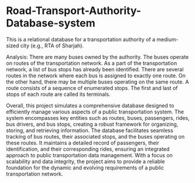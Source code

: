 # Road-Transport-Authority-Database-system

This is a relational database for a transportation authority of a medium-sized city (e.g., RTA of Sharjah).

Analysis:
There are many buses owned by the authority. The buses operate on routes of the transportation network. As a part of the transportation network, a list of bus stops has already been identified. There are several routes in the network where each bus is assigned to exactly one route. On the other hand, there may be multiple buses operating on the same route. A route consists of a sequence of enumerated stops. The first and last of stops of each route are called its terminals. 

Overall, this project simulates a comprehensive database designed to efficiently manage various aspects of a public transportation system. The system encompasses key entities such as routes, buses, passengers, rides, bus drivers, and bus stops, creating a robust framework for organizing, storing, and retrieving information. The database facilitates seamless tracking of bus routes, their associated stops, and the buses operating on these routes. It maintains a detailed record of passengers, their identification, and their corresponding rides, ensuring an integrated approach to public transportation data management. With a focus on scalability and data integrity, the project aims to provide a reliable foundation for the dynamic and evolving requirements of a public transportation network.
